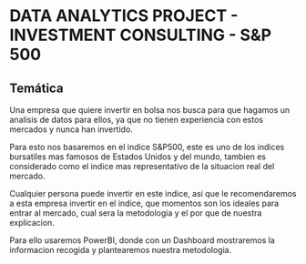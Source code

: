 # DATA ANALYTICS PROJECT - INVESTMENT CONSULTING - S&P 500

## Temática 

Una empresa que quiere invertir en bolsa nos busca para que hagamos un analisis de datos para ellos, ya que no tienen experiencia con estos mercados y nunca han invertido.

Para esto nos basaremos en el indice S&P500, este es uno de los indices bursatiles mas famosos de Estados Unidos y del mundo, tambien es considerado como el indice mas representativo de la situacion real del mercado. 

Cualquier persona puede invertir en este indice, asi que le recomendaremos a esta empresa invertir en el indice, que momentos son los ideales para entrar al mercado, cual sera la metodologia y el por que de nuestra explicacion. 

Para ello usaremos PowerBI, donde con un Dashboard mostraremos la informacion recogida y plantearemos nuestra metodologia.